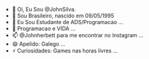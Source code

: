 - 👋 Oi, Eu Sou @JohnSilva.
- 👀 Sou Brasileiro, nascido em 09/05/1995
- 🌱 Eu Sou Estudante de ADS/Programacao ...
- 💞️ Programacao e VIDA ...
- 📫 @Johnherbett para me encontrar no Instagram ...
- 😄 Apelido: Galego ...
- ⚡ Curiosidades: Games nas horas livres ...

<!---
JohnSilva70/JohnSilva70 is a ✨ special ✨ repository because its `README.md` (this file) appears on your GitHub profile.
You can click the Preview link to take a look at your changes.
--->
